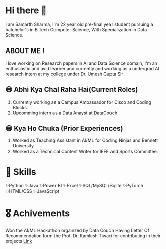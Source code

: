 
# Hi there 👋

I am Samarth Sharma, I'm 22 year old pre-final year student pursuing a batchelor's in B.Tech Computer Science, With Specialization in Data Science.

## ABOUT ME !
I love working on Research papers in AI and Data Science domain, I'm an enthusiastic and avid learner and currently and working as a undergrad AI research intern at my college under Dr. Umesh Gupta Sir .

## :smile: Abhi Kya Chal Raha Hai(Current Roles)
1) Currently working as a Campus Ambassador for Cisco and Coding Blocks.
2) Upcomming intern as a Data Anayst at DataCouch

## :grin:  Kya Ho Chuka (Prior Experiences)
1) Worked as Teaching Assistant in AI/ML for Coding Ninjas and Bennett University.
2) Worked as a Technical Content Writer for IEEE and Sports Committee.

# :medal_sports: Skills 

✨Python
✨Java
✨Power BI
✨Excel
✨SQL/MySQL/Sqlite
✨PyTorch
✨HTML/CSS
✨JavaScript

# :medal_military: Achivements
Won the AI/ML Hackathon orgainzed by Data Couch
Having Letter Of Recommendation form the Prof. Dr. Kamlesh Tiwari for contributing in their projects [Link](https://drive.google.com/file/d/18d2ezzu00xZXYbvz9NXrTqk0--4fCKgZ/view?usp=sharing)
